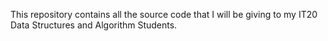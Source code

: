 This repository contains all the source code that I will be giving to my IT20 Data Structures and Algorithm Students. 
